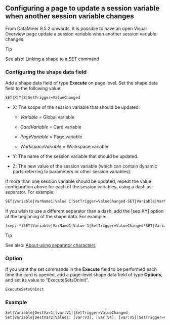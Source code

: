 ## Configuring a page to update a session variable when another session variable changes

From DataMiner 9.5.2 onwards, it is possible to have an open Visual Overview page update a session variable when another session variable changes.

> [!TIP]
> See also:
> [Linking a shape to a SET command](Linking_a_shape_to_a_SET_command.md)

### Configuring the shape data field

Add a shape data field of type **Execute** on page level. Set the shape data field to the following value:

```txt
SET|X|Y|Z|SetTrigger=ValueChanged
```

- X: The scope of the session variable that should be updated:

    - *Variable* = Global variable

    - *CardVariable* = Card variable

    - *PageVariable* = Page variable

    - *WorkspaceVariable* = Workspace variable

- Y: The name of the session variable that should be updated.

- Z: The new value of the session variable (which can contain dynamic parts referring to parameters or other session variables).

If more than one session variable should be updated, repeat the value configuration above for each of the session variables, using a dash as separator. For example:

```txt
SET|Variable|VarName1|Value 1|SetTrigger=ValueChanged-SET|Variable|VarName2|Value 2|SetTrigger=ValueChanged-...-SET|Variable|VarNameX|Value X|SetTrigger=ValueChanged
```

If you wish to use a different separator than a dash, add the \[sep:XY\] option at the beginning of the shape data. For example:

```txt
[sep:-*]SET|Variable|VarName1|Value 1|SetTrigger=ValueChanged*SET|Variable|VarName2|Value 2|SetTrigger=ValueChanged*...*SET|Variable|VarNameX|Value X|SetTrigger=ValueChanged
```

> [!TIP]
> See also:
> [About using separator characters](Linking_a_shape_to_a_SET_command.md#about-using-separator-characters)

### Option

If you want the set commands in the **Execute** field to be performed each time the card is opened, add a page-level shape data field of type **Options**, and set its value to “ExecuteSetsOnInit”.

```txt
ExecuteSetsOnInit
```

### Example

```txt
Set|Variable|DestVar1|[var:V1]|SetTrigger=ValueChanged
Set|Variable|DestVar2|Values: [var:V3], [var:V4], [var:V5]|SetTrigger=ValueChanged
```
